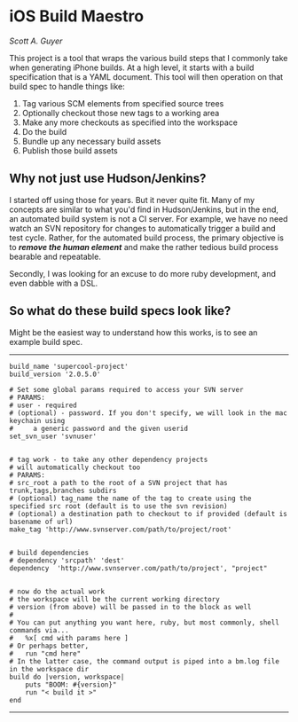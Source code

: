 # iOS Build Maestro #
*Scott A. Guyer*

This project is a tool that wraps the various build steps that I commonly take when generating iPhone builds. At a high level, it starts with a build specification that is a YAML document. This tool will then operation on that build spec to handle things like:

1. Tag various SCM elements from specified source trees
2. Optionally checkout those new tags to a working area
3. Make any more checkouts as specified into the workspace
4. Do the build
5. Bundle up any necessary build assets
6. Publish those build assets

## Why not just use Hudson/Jenkins? ##

I started off using those for years. But it never quite fit. Many of my concepts are similar to what you'd find in Hudson/Jenkins, but in the end, an automated build system is not a CI server. For example, we have no need watch an SVN repository for changes to automatically trigger a build and test cycle. Rather, for the automated build process, the primary objective is to ***remove the human element*** and make the rather tedious build process bearable and repeatable.

Secondly, I was looking for an excuse to do more ruby development, and even dabble with a DSL.

## So what do these build specs look like? ##

Might be the easiest way to understand how this works, is to see an example build spec.


***

	build_name 'supercool-project'
	build_version '2.0.5.0'
	
	# Set some global params required to access your SVN server
	# PARAMS:
	# user - required
	# (optional) - password. If you don't specify, we will look in the mac keychain using 
	#     a generic password and the given userid	
	set_svn_user 'svnuser'


	# tag work - to take any other dependency projects
	# will automatically checkout too
	# PARAMS:
	# src_root a path to the root of a SVN project that has trunk,tags,branches subdirs
	# (optional) tag_name the name of the tag to create using the specified src root (default is to use the svn revision)
	# (optional) a destination path to checkout to if provided (default is basename of url)	
	make_tag 'http://www.svnserver.com/path/to/project/root'


	# build dependencies
	# dependency 'srcpath' 'dest'
	dependency 	'http://www.svnserver.com/path/to/project', "project"


	# now do the actual work
	# the workspace will be the current working directory
	# version (from above) will be passed in to the block as well
	#
	# You can put anything you want here, ruby, but most commonly, shell commands via...
	#   %x[ cmd with params here ]
	# Or perhaps better, 
	#   run "cmd here"
	# In the latter case, the command output is piped into a bm.log file in the workspace dir
	build do |version, workspace|
  		puts "BOOM: #{version}"
		run "< build it >"
	end


***

